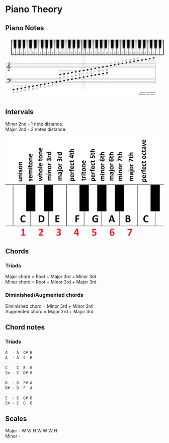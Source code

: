 # Piano Theory

## Piano Notes

![](img/piano_notes.PNG)  


## Intervals

Minor 2nd - 1 note distance.  
Major 2nd - 2 notes distance.  

![](img/intervals.PNG)

## Chords

### Triads
Major chord = Root + Major 3rd + Minor 3rd  
Minor chord = Root + Minor 3rd + Major 3rd  

### Diminished/Augmented chords
Diminished chord = Minor 3rd + Minor 3rd      
Augmented chord = Major 3rd + Major 3rd      


## Chord notes

### Triads
```
A  - A  C# E  
A  - A  C  E  
 
C  - C  E  G     
Cm - C  D# G     

D  - D  F# A   
D# - D  F  A   

E  - E  G# B   
Em - E  G  B   
```

## Scales

Major - W W H W W W H  
Minor - 